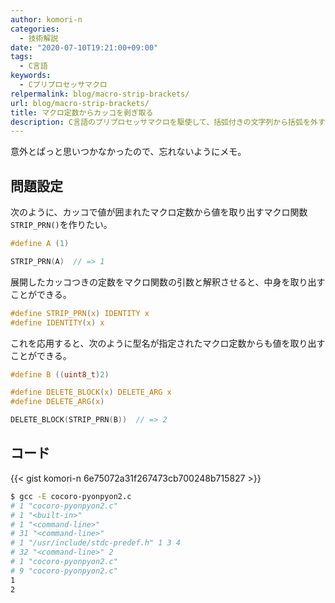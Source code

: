```yaml
---
author: komori-n
categories:
  - 技術解説
date: "2020-07-10T19:21:00+09:00"
tags:
  - C言語
keywords:
  - Cプリプロセッサマクロ
relpermalink: blog/macro-strip-brackets/
url: blog/macro-strip-brackets/
title: マクロ定数からカッコを剥ぎ取る
description: C言語のプリプロセッサマクロを駆使して、括弧付きの文字列から括弧を外す方法について説明する。
---
```


意外とぱっと思いつかなかったので、忘れないようにメモ。

## 問題設定

次のように、カッコで値が囲まれたマクロ定数から値を取り出すマクロ関数`STRIP_PRN()`を作りたい。

```c
#define A (1)

STRIP_PRN(A)  // => 1
```

展開したカッコつきの定数をマクロ関数の引数と解釈させると、中身を取り出すことができる。

```c
#define STRIP_PRN(x) IDENTITY x
#define IDENTITY(x) x
```

これを応用すると、次のように型名が指定されたマクロ定数からも値を取り出すことができる。

```c
#define B ((uint8_t)2)

#define DELETE_BLOCK(x) DELETE_ARG x
#define DELETE_ARG(x)

DELETE_BLOCK(STRIP_PRN(B))  // => 2
```

## コード

{{< gist komori-n 6e75072a31f267473cb700248b715827 >}}

```sh
$ gcc -E cocoro-pyonpyon2.c
# 1 "cocoro-pyonpyon2.c"
# 1 "<built-in>"
# 1 "<command-line>"
# 31 "<command-line>"
# 1 "/usr/include/stdc-predef.h" 1 3 4
# 32 "<command-line>" 2
# 1 "cocoro-pyonpyon2.c"
# 9 "cocoro-pyonpyon2.c"
1
2
```
